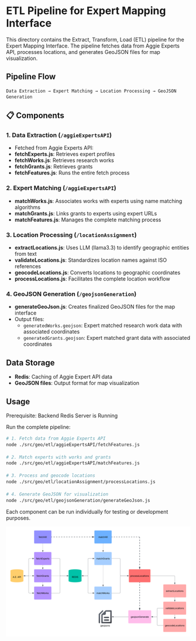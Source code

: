 # ETL Pipeline for Expert Mapping Interface

This directory contains the Extract, Transform, Load (ETL) pipeline for the Expert Mapping Interface. The pipeline fetches data from Aggie Experts API, processes locations, and generates GeoJSON files for map visualization.

## Pipeline Flow

```
Data Extraction → Expert Matching → Location Processing → GeoJSON Generation
```

## 📋 Components

### 1. Data Extraction (`/aggieExpertsAPI`)
- Fetched from Aggie Experts API:
- **fetchExperts.js**: Retrieves expert profiles 
- **fetchWorks.js**: Retrieves research works
- **fetchGrants.js**: Retrieves grants
- **fetchFeatures.js**: Runs the entire fetch process

### 2. Expert Matching (`/aggieExpertsAPI`)

- **matchWorks.js**: Associates works with experts using name matching algorithms
- **matchGrants.js**: Links grants to experts using expert URLs
- **matchFeatures.js**: Manages the complete matching process

### 3. Location Processing (`/locationAssignment`)

- **extractLocations.js**: Uses LLM (llama3.3) to identify geographic entities from text
- **validateLocations.js**: Standardizes location names against ISO references
- **geocodeLocations.js**: Converts locations to geographic coordinates
- **processLocations.js**: Facilitates the complete location workflow

### 4. GeoJSON Generation (`/geojsonGeneration`)

- **generateGeoJson.js**: Creates finalized GeoJSON files for the map interface
- Output files:
  - `generatedWorks.geojson`: Expert matched research work data with associated coordinates
  - `generatedGrants.geojson`: Expert matched grant data with associated coordinates

## Data Storage

- **Redis**: Caching of Aggie Expert API data
- **GeoJSON files**: Output format for map visualization

## Usage
Prerequisite: Backend Redis Server is Running

Run the complete pipeline:

```bash
# 1. Fetch data from Aggie Experts API
node ./src/geo/etl/aggieExpertsAPI/fetchFeatures.js

# 2. Match experts with works and grants
node ./src/geo/etl/aggieExpertsAPI/matchFeatures.js

# 3. Process and geocode locations
node ./src/geo/etl/locationAssignment/processLocations.js

# 4. Generate GeoJSON for visualization
node ./src/geo/etl/geojsonGeneration/generateGeoJson.js
```

Each component can be run individually for testing or development purposes.

![ETL Pipeline Diagram](../../assets/etl.png)
